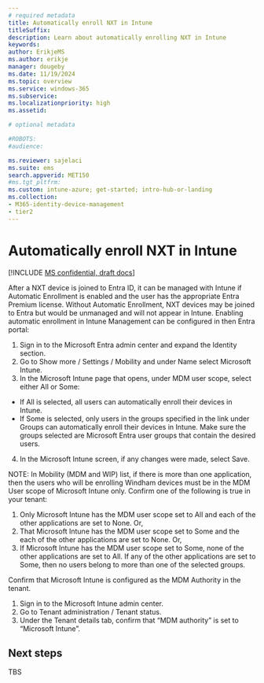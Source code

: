 ```yaml
---
# required metadata
title: Automatically enroll NXT in Intune
titleSuffix:
description: Learn about automatically enrolling NXT in Intune
keywords:
author: ErikjeMS 
ms.author: erikje
manager: dougeby
ms.date: 11/19/2024
ms.topic: overview
ms.service: windows-365
ms.subservice:
ms.localizationpriority: high
ms.assetid: 

# optional metadata

#ROBOTS:
#audience:

ms.reviewer: sajelaci
ms.suite: ems
search.appverid: MET150
#ms.tgt_pltfrm:
ms.custom: intune-azure; get-started; intro-hub-or-landing
ms.collection:
- M365-identity-device-management
- tier2
---
```


# Automatically enroll NXT in Intune

[!INCLUDE [MS confidential, draft docs](../includes/draft-doc.md)]

After a NXT device is joined to Entra ID, it can be managed with Intune if Automatic Enrollment is enabled and the user has the appropriate Entra Premium license. Without Automatic Enrollment, NXT devices may be joined to Entra but would be unmanaged and will not appear in Intune. Enabling automatic enrollment in Intune Management can be configured in then Entra portal: 

1. Sign in to the Microsoft Entra admin center and expand the Identity section.
2. Go to Show more / Settings / Mobility and under Name select Microsoft Intune.
3. In the Microsoft Intune page that opens, under MDM user scope, select either All or Some: 
 - If All is selected, all users can automatically enroll their devices in Intune. 
 - If Some is selected, only users in the groups specified in the link under Groups can automatically enroll their devices in Intune. Make sure the groups selected are Microsoft Entra user groups that contain the desired users.
4. In the Microsoft Intune screen, if any changes were made, select Save.

NOTE: In Mobility (MDM and WIP) list, if there is more than one application, then the users who will be enrolling Windham devices must be in the MDM User scope of Microsoft Intune only. Confirm one of the following is true in your tenant:

1. Only Microsoft Intune has the MDM user scope set to All and each of the other applications are set to None. Or,
2. That Microsoft Intune has the MDM user scope set to Some and the each of the other applications are set to None. Or,
3. If Microsoft Intune has the MDM user scope set to Some, none of the other applications are set to All. If any of the other applications are set to Some, then no users belong to more than one of the selected groups.

Confirm that Microsoft Intune is configured as the MDM Authority in the tenant.

1. Sign in to the Microsoft Intune admin center.
2. Go to Tenant administration / Tenant status.
3. Under the Tenant details tab, confirm that “MDM authority” is set to “Microsoft Intune”.

<!-- ########################## -->
## Next steps

TBS